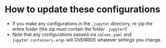 # How to update these configurations
* If you make any configurations in the `.jupyter` directory, re-zip the entire folder (the zip must contain the folder `.jupyter`!)
* Note that any configurations passed via `values.yaml` and `jupyter.containers.args` will OVERRIDE whatever settings you change
